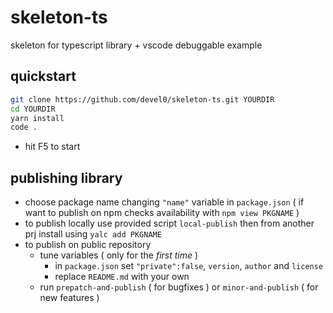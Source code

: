 # skeleton-ts

skeleton for typescript library + vscode debuggable example

## quickstart

```sh
git clone https://github.com/devel0/skeleton-ts.git YOURDIR
cd YOURDIR
yarn install
code .
```

- hit F5 to start

## publishing library

- choose package name changing `"name"` variable in `package.json` ( if want to publish on npm checks availability with `npm view PKGNAME` )
- to publish locally use provided script `local-publish` then from another prj install using `yalc add PKGNAME`
- to publish on public repository
    - tune variables ( only for the *first time* )
        - in `package.json` set `"private":false`, `version`, `author` and `license`
        - replace `README.md` with your own
    - run `prepatch-and-publish` ( for bugfixes ) or `minor-and-publish` ( for new features )
